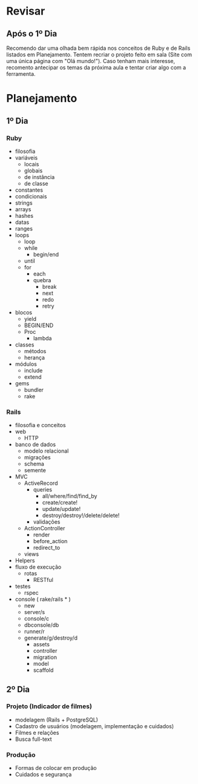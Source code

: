 # Revisar
## Após o 1º Dia
Recomendo dar uma olhada bem rápida nos conceitos de Ruby e de Rails listados em Planejamento. Tentem recriar o projeto feito em sala (Site com uma única página com "Olá mundo!").
Caso tenham mais interesse, recomento antecipar os temas da próxima aula e tentar criar algo com a ferramenta.

# Planejamento
## 1º Dia
### Ruby
- filosofia
- variáveis
	- locais
	- globais
	- de instância
	- de classe
- constantes
- condicionais
- strings
- arrays
- hashes
- datas
- ranges
- loops
	- loop
	- while
		- begin/end
	- until
	- for
		- each
		- quebra
			- break
			- next
			- redo
			- retry
- blocos
	- yield
	- BEGIN/END
	- Proc
		- lambda
- classes
	- métodos
	- herança
- módulos
	- include
	- extend
- gems
	- bundler
	- rake
### Rails
- filosofia e conceitos
- web
	- HTTP
- banco de dados
	- modelo relacional
	- migrações
	- schema
	- semente
- MVC
	- ActiveRecord
		- queries
			- all/where/find/find_by
			- create/create!
			- update/update!
			- destroy/destroy!/delete/delete!
		- validações
	- ActionController
		- render
		- before_action
		- redirect_to
	- views
- Helpers
- fluxo de execução
	- rotas
		- RESTful
- testes
	- rspec
- console ( rake/rails * )
	- new
	- server/s
	- console/c
	- dbconsole/db
	- runner/r
	- generate/g/destroy/d
		- assets
		- controller
		- migration
		- model
		- scaffold

## 2º Dia
### Projeto (Indicador de filmes)
- modelagem (Rails + PostgreSQL)
- Cadastro de usuários (modelagem, implementação e cuidados)
- Filmes e relações 
- Busca full-text
### Produção
- Formas de colocar em produção
- Cuidados e segurança
